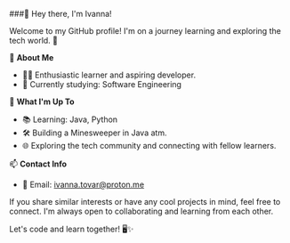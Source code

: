 ###👋 Hey there, I'm Ivanna!

Welcome to my GitHub profile! I'm on a journey learning and exploring the tech world. 🚀

🌟 **About Me**

- 👩‍💻 Enthusiastic learner and aspiring developer.
- 🌱 Currently studying: Software Engineering

🔭 **What I'm Up To**

- 📚 Learning: Java, Python
- 🛠️ Building a Minesweeper in Java atm.
- 🌐 Exploring the tech community and connecting with fellow learners.

📫 **Contact Info**
- 📧 Email: ivanna.tovar@proton.me

If you share similar interests or have any cool projects in mind, feel free to connect. I'm always open to collaborating and learning from each other.

Let's code and learn together! 🖥️✨
